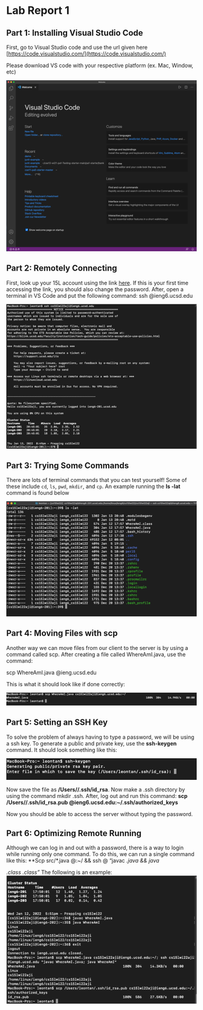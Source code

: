 # Lab Report 1 

## Part 1: Installing Visual Studio Code

First, go to Visual Studio code and use the url given here [https://code.visualstudio.com/](https://code.visualstudio.com/)

Please download VS code with your respective platform (ex. Mac, Window, etc)

![Image](vscode_image.png)

## Part 2: Remotely Connecting

First, look up your 15L account using the link [here](https://sdacs.ucsd.edu/~icc/index.php). If this is your first time accessing the link, you should also change the password. After, open a terminal in VS Code and put the following command: 
ssh <account>@ieng6.ucsd.edu

![Image](vscode_image2.png)

## Part 3: Trying Some Commands

There are lots of terminal commands that you can test yourself! Some of these include `cd`, `ls`, `pwd`, `mkdir`, and `cp`. An example running the **ls -lat** command is found below

![Image](vscode_image3.png)

## Part 4: Moving Files with scp

Another way we can move files from our client to the server is by using a command called scp. After creating a file called WhereAmI.java, use the command: 

scp WhereAmI.java <account>@ieng.ucsd.edu

This is what it should look like if done correctly:

![Image](vscode_image4.png)

## Part 5: Setting an SSH Key

To solve the problem of always having to type a password, we will be using a ssh key. To generate a public and private key, use the **ssh-keygen** command. It should look something like this:

![Image](vscode_image5.png)

Now save the file as **/Users/<user>/.ssh/id_rsa**. Now make a .ssh directory by using the command mkdir .ssh. After, log out and run this command: **scp /Users//.ssh/id_rsa.pub @ieng6.ucsd.edu:~/.ssh/authorized_keys** 

Now you should be able to access the server without typing the password. 

## Part 6: Optimizing Remote Running

Although we can log in and out with a password, there is a way to login while running only one command. To do this, we can run a single command like this: **Scp src/*.java <username>@<serverdomain>:~/ && ssh <username>@<serverdomain> “javac *.java && java <main>.class *.class”** 
The following is an example: 
![Image](vscode_image6.png)



